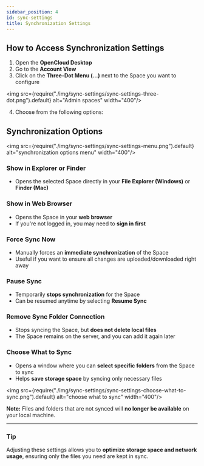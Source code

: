 ```yaml
---
sidebar_position: 4
id: sync-settings
title: Synchronization Settings
---
```


## How to Access Synchronization Settings

1. Open the **OpenCloud Desktop**
2. Go to the **Account View**
3. Click on the **Three-Dot Menu (...)** next to the Space you want to configure

<img src={require("./img/sync-settings/sync-settings-three-dot.png").default} alt="Admin spaces" width="400"/>

4. Choose from the following options:

## **Synchronization Options**

<img src={require("./img/sync-settings/sync-settings-menu.png").default} alt="synchronization options menu" width="400"/>

### Show in Explorer or Finder

- Opens the selected Space directly in your **File Explorer (Windows)** or **Finder (Mac)**

### Show in Web Browser

- Opens the Space in your **web browser**
- If you're not logged in, you may need to **sign in first**

### Force Sync Now

- Manually forces an **immediate synchronization** of the Space
- Useful if you want to ensure all changes are uploaded/downloaded right away

### Pause Sync

- Temporarily **stops synchronization** for the Space
- Can be resumed anytime by selecting **Resume Sync**

### Remove Sync Folder Connection

- Stops syncing the Space, but **does not delete local files**
- The Space remains on the server, and you can add it again later

### Choose What to Sync

- Opens a window where you can **select specific folders** from the Space to sync
- Helps **save storage space** by syncing only necessary files

<img src={require("./img/sync-settings/sync-settings-choose-what-to-sync.png").default} alt="choose what to sync" width="400"/>

**Note:** Files and folders that are not synced will **no longer be available** on your local machine.

---

### **Tip**

Adjusting these settings allows you to **optimize storage space and network usage**, ensuring only the files you need are kept in sync.
